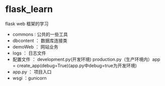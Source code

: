 # flask_learn
flask web 框架的学习

- commons : 公共的一些工具
- dbcontent ： 数据库连接类
- demoWeb ： 网站业务
- logs ： 日志文件
- 配置文件 ： development.py(开发环境) production.py（生产环境内）app = create_app(debug=True)(app.py中debug=true为开发环境)
- app.py ： 项目入口
- wsgi ：gunicorn
